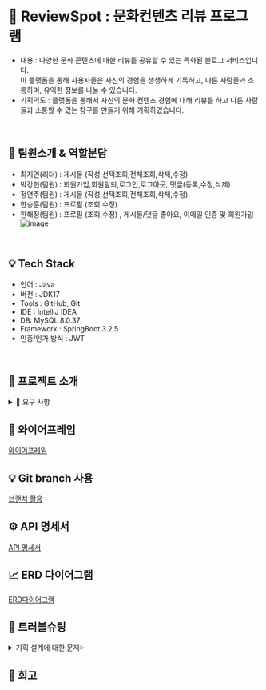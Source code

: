# 🚩 ReviewSpot : 문화컨텐츠 리뷰 프로그램
- 내용 : 다양한 문화 콘텐츠에 대한 리뷰를 공유할 수 있는 특화된 블로그 서비스입니다. <br>
이 플랫폼을 통해 사용자들은 자신의 경험을 생생하게 기록하고, 다른 사람들과 소통하며, 유익한 정보를 나눌 수 있습니다.<br>
- 기획의도 : 플랫폼을 통해서 자신의 문화 컨텐츠 경험에 대해 리뷰를 하고 다른 사람들과 소통할 수 있는 창구를 만들기 위해 기획하였습니다.<br>
<br>

## 📌 팀원소개 & 역할분담
- 최지연(리더) : 게시물 (작성,선택조회,전체조회,삭제,수정)
- 박강현(팀원) : 회원가입,회원탈퇴,로그인,로그아웃, 댓글(등록,수정,삭제)
- 정연주(팀원) : 게시물 (작성,선택조회,전체조회,삭제,수정)
- 한승훈(팀원) : 프로필 (조회,수정)
- 한해정(팀원) : 프로필 (조회,수정) , 게시물/댓글 좋아요, 이메일 인증 및 회원가입
  ![image](https://github.com/pkhyun/ReviewSpotProject/assets/130989670/b520e1fc-9840-4a51-83e8-8cde5613b441)

<br>

## 💡 Tech Stack
- 언어 : Java
- 버전 : JDK17
- Tools : GitHub, Git
- IDE : IntelliJ IDEA
- DB: MySQL 8.0.37
- Framework : SpringBoot 3.2.5
- 인증/인가 방식 : JWT
<br>

## 🚩 프로젝트 소개
<details>
<summary> 👀 요구 사항 </summary> 
<br>
<br>

1️⃣ 사용자 인증 기능 <br>
  - 회원 가입(사용자 ID, 비밀번호) <br>
    - 사용자 ID : 중복, 탈퇴한 ID X / 대소문자 포함 영문 + 숫자만, 10글자 ~ 20글자 <br>
    - 비밀번호 : 대소문자 포함 영문 + 숫자 + 특수문자 최소 1글자씩 포함 / 최소 10글자 이상 <br>
    - 예외 : 중복된 ID , 비밀번호 형식이 올바르지 않은 경우 <br>
  - 회원 탈퇴 <br>
    - 탈퇴한 ID 재사용, 복구 X / 재탈퇴 처리 불가 <br>
    - 예외 : ID와 비밀번호 일치 X / 이미 탈퇴한 ID <br>
  - 로그인 <br>
    - 클라이언트에게 토큰 발행(Access Token : 30분, Refresh Token : 2주) <br>
    - 회원가입된 ID와 비밀번호가 일치할 경우 <br>
    - 성공 시, header에 토큰 추가 후 성공 상태코드와 메세지 반환 <br>
  - 탈퇴 or 로그아웃 -> Refresh Token 유효X <br>
     - 예외 : 유효하지 않은 사용자 정보로 로그인 시도 / ID와 비밀번호 일치X <br>
  - 로그 아웃 <br>
    - 발행한 토큰 초기화 / 초기화된 Refresh Token 재사용X, 재로그인해야 함 <br>

2️⃣ 프로필 관리 기능 <br>
  - 프로필 조회 : 사용자 ID, 이름, 한 줄 소개, 이메일 / ID(사용자 ID X), 비밀번호, 생성일자, 수정일자 데이터 노출 X <br>
  - 프로필 수정 <br>
      - 비밀번호 수정 <br>
      - 현재 비밀번호 입력 후 올바른 경우에만 수정 가능 <br>
      - 현재 비밀번호와 동일한 비밀번호로 변경 X <br>
      - 예외 : 현재 비밀번호가 일치 X / 비밀번호 형식이 올바르지 X /현재 비밀번호와 동일한 비밀번호로 수정<br>

3️⃣ 뉴스피드 게시물 CRUD 기능 <br>
  - 게시물 작성, (선택)조회, 수정, 삭제<br>
      - 작성, 수정, 삭제는 인가가 필요 / 유요한 JWT 토큰을 가진 작성자 본인만 처리 가능<br>
      - 예외 : 작성자 이외 게시물 작성, 수정, 삭제를 시도할 경우<br>
  - 게시물 전체 조회<br>
      - 모든 사용자가 데이터 조회 가능<br>
      - 기본 정렬은 생성일자 기준으로 최신순으로<br>
      - 뉴스피트가 없는 경우<br>

4️⃣ 댓글 CRUD 기능 <br>
  - 댓글 작성, 조회, 수정, 삭제 기능 <br>
      - 작성, 수정(내용만 수정가능), 삭제는 수정/삭제는 인가가 필요 / 유요한 JWT 토큰을 가진 작성자 본인만 처리 가능<br>
      - 예외 : 작성자 이외 게시물 작성, 수정, 삭제를 시도할 경우<br>
  - 게시물 전체 조회<br>
      - 모든 사용자가 데이터 조회 가능<br>
      - 기본 정렬은 생성일자 기준으로 최신순으로<br>
      - 뉴스피트가 없는 경우<br>

5️⃣ 이메일 가입 및 인증 기능 <br>
  - 사용자가 가입한 이메일 주소로 인증번호 발송<br>
  - 발송한 인증번호와 입력란의 인증번호가 일치하는 지 확인<br>
  - 이메일 인증이 완료되지 않은 회원들의 회원상태코드를 ‘인증 전’ 으로 설정<br>

6️⃣ 좋아요 기능 <br>
  - 사용자가 게시물이나 댓글에 좋아요를 남기거나 취소가능<br>
  - 본인이 작성한 게시물과 댓글에 좋아요 불가능<br>
  - 같은 게시물에는 사용자당 한 번만 좋아요가 가능<br>

7️⃣ Swagger 적용 <br>
  - localhost:8080/swagger-ui/index.html  주소로 접근시 접속이 가능해야함<br>

  <br>
</details>

## 🎈 와이어프레임
[와이어프레임](https://www.notion.so/teamsparta/5-2b650ebf5b8748239194a293b514b60e?pvs=4#265166efb66146d09ccb77de41c2a885)


## 💡 Git branch 사용
[브랜치 활용](https://www.notion.so/teamsparta/5-2b650ebf5b8748239194a293b514b60e?pvs=4#a2dd70c7eae448f2b79e8b9626a81e2f)

## ⚙ API 명세서
[API 명세서](https://www.notion.so/teamsparta/743348a021934b2481c666597fb4f9df?v=df96765736894f9e97dc7dc72ea49feb&pvs=4)

## 📈 ERD 다이어그램
[ERD다이어그램](https://www.notion.so/teamsparta/5-2b650ebf5b8748239194a293b514b60e?pvs=4#1133c31ac86c4fa684c5220af9f752dd)

## 🎇 트러블슈팅
<details>
<summary> 기획 설계에 대한 문제💦 </summary> 
<br>
  
1️⃣ 문제 발견 <br>
  -  초기 개발 단계에서 각자가 맡은 부분을 각자의 해석에 따라 개발하였습니다. <br>

2️⃣ 문제 해결 <br>
  - 기능 개발 이후, 팀 회의에서 코드 리뷰를 진행하는 과정에서 기존 프로필 조회 부분에 대한 해석이 달랐음을 확인하였고, 회의를 통해 기능의 방향을 수정하였습니다.<br>

3️⃣ 향후 방안 <br>
  - 앞으로 팀 프로젝트를 진행할 때, 각 기능의 설계에 대해 사전에 충분한 소통이 필요하다는 것을 느꼈습니다. <br>
  
<br>
</details>

## 🎉 회고




